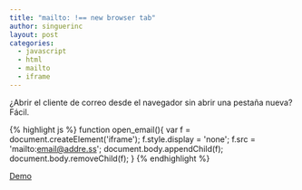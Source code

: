 ```yaml
---
title: "mailto: !== new browser tab"
author: singuerinc
layout: post
categories:
  - javascript
  - html
  - mailto
  - iframe
---
```

 &iquest;Abrir el cliente de correo desde el navegador sin abrir una pesta&ntilde;a nueva? F&aacute;cil.

{% highlight js %}
function open_email(){
    var f = document.createElement('iframe');
    f.style.display = 'none';
    f.src = 'mailto:email@addre.ss';
    document.body.appendChild(f);
    document.body.removeChild(f);
}
{% endhighlight %}

<a href="/code/day-011/index.html" target="_blank">Demo</a>